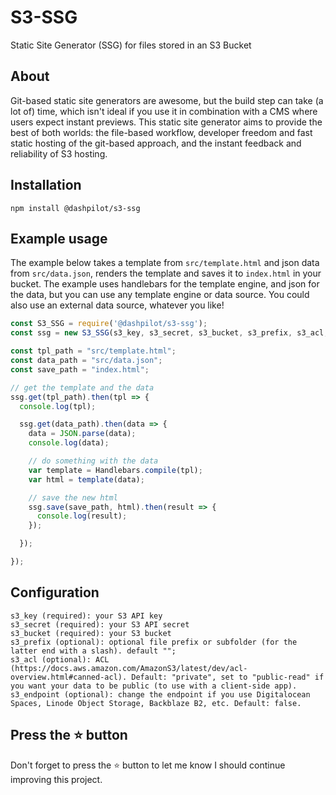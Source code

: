 # S3-SSG

Static Site Generator (SSG) for files stored in an S3 Bucket

## About

Git-based static site generators are awesome, but the build step can take (a lot of) time, which isn't ideal if you use it in combination with a CMS where users expect instant previews. This static site generator aims to provide the best of both worlds: the file-based workflow, developer freedom and fast static hosting of the git-based approach, and the instant feedback and reliability of S3 hosting.

## Installation

`npm install @dashpilot/s3-ssg`

## Example usage

The example below takes a template from `src/template.html` and json data from `src/data.json`, renders the template and saves it to `index.html` in your bucket. The example uses handlebars for the template engine, and json for the data, but you can use any template engine or data source. You could also use an external data source, whatever you like!

```javascript
const S3_SSG = require('@dashpilot/s3-ssg');
const ssg = new S3_SSG(s3_key, s3_secret, s3_bucket, s3_prefix, s3_acl, s3_endpoint);

const tpl_path = "src/template.html";
const data_path = "src/data.json";
const save_path = "index.html";

// get the template and the data
ssg.get(tpl_path).then(tpl => {
  console.log(tpl);

  ssg.get(data_path).then(data => {
    data = JSON.parse(data);
    console.log(data);

    // do something with the data
    var template = Handlebars.compile(tpl);
    var html = template(data);

    // save the new html
    ssg.save(save_path, html).then(result => {
      console.log(result);
    });

  });

});
```

## Configuration

    s3_key (required): your S3 API key
    s3_secret (required): your S3 API secret
    s3_bucket (required): your S3 bucket
    s3_prefix (optional): optional file prefix or subfolder (for the latter end with a slash). default "";
    s3_acl (optional): ACL (https://docs.aws.amazon.com/AmazonS3/latest/dev/acl-overview.html#canned-acl). Default: "private", set to "public-read" if you want your data to be public (to use with a client-side app).
    s3_endpoint (optional): change the endpoint if you use Digitalocean Spaces, Linode Object Storage, Backblaze B2, etc. Default: false.

## Press the :star: button

Don't forget to press the :star: button to let me know I should continue improving this project.
